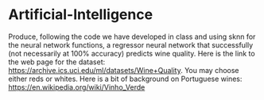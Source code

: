 # Artificial-Intelligence
Produce, following the code we have developed in class and using sknn for the neural network functions, a regressor neural network that successfully (not necessarily at 100% accuracy) predicts wine quality. 
Here is the link to the web page for the dataset: https://archive.ics.uci.edu/ml/datasets/Wine+Quality. You may choose either reds or whites. Here is a bit of background on Portuguese wines: https://en.wikipedia.org/wiki/Vinho_Verde
